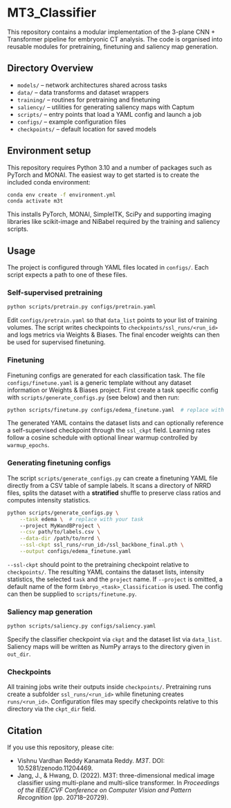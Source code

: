 # MT3_Classifier

This repository contains a modular implementation of the 3-plane CNN + Transformer
pipeline for embryonic CT analysis. The code is organised into reusable modules
for pretraining, finetuning and saliency map generation.

## Directory Overview

- `models/` – network architectures shared across tasks
- `data/` – data transforms and dataset wrappers
- `training/` – routines for pretraining and finetuning
- `saliency/` – utilities for generating saliency maps with Captum
- `scripts/` – entry points that load a YAML config and launch a job
- `configs/` – example configuration files
- `checkpoints/` – default location for saved models

## Environment setup

This repository requires Python 3.10 and a number of packages such as
PyTorch and MONAI. The easiest way to get started is to create the
included conda environment:

```bash
conda env create -f environment.yml
conda activate m3t
```

This installs PyTorch, MONAI, SimpleITK, SciPy and supporting imaging libraries
like scikit-image and NiBabel required by the training and saliency scripts.

## Usage

The project is configured through YAML files located in `configs/`. Each script
expects a path to one of these files.

### Self-supervised pretraining

```bash
python scripts/pretrain.py configs/pretrain.yaml
```

Edit `configs/pretrain.yaml` so that `data_list` points to your list of
training volumes. The script writes checkpoints to
`checkpoints/ssl_runs/<run_id>` and logs metrics via Weights & Biases. The final
encoder weights can then be used for supervised finetuning.

### Finetuning

Finetuning configs are generated for each classification task. The file
`configs/finetune.yaml` is a generic template without any dataset
information or Weights & Biases project. First create a task specific
config with `scripts/generate_configs.py` (see below) and then run:

```bash
python scripts/finetune.py configs/edema_finetune.yaml  # replace with your task
```

The generated YAML contains the dataset lists and can optionally reference a
self-supervised checkpoint through the `ssl_ckpt` field. Learning rates follow a
cosine schedule with optional linear warmup controlled by `warmup_epochs`.

### Generating finetuning configs

The script `scripts/generate_configs.py` can create a finetuning YAML file
directly from a CSV table of sample labels. It scans a directory of NRRD files,
splits the dataset with a **stratified** shuffle to preserve class ratios and
computes intensity statistics.

```bash
python scripts/generate_configs.py \
    --task edema \  # replace with your task
    --project MyWandBProject \
    --csv path/to/labels.csv \
    --data-dir /path/to/nrrd \
    --ssl-ckpt ssl_runs/<run_id>/ssl_backbone_final.pth \
    --output configs/edema_finetune.yaml
```

`--ssl-ckpt` should point to the pretraining checkpoint relative to
`checkpoints/`. The resulting YAML contains the dataset lists, intensity
statistics, the selected `task` and the `project` name. If `--project` is
omitted, a default name of the form `Embryo_<task>_Classification` is
used. The config can then be supplied to `scripts/finetune.py`.

### Saliency map generation

```bash
python scripts/saliency.py configs/saliency.yaml
```

Specify the classifier checkpoint via `ckpt` and the dataset list via
`data_list`. Saliency maps will be written as NumPy arrays to the directory
given in `out_dir`.

### Checkpoints

All training jobs write their outputs inside `checkpoints/`. Pretraining runs
create a subfolder `ssl_runs/<run_id>` while finetuning creates
`runs/<run_id>`. Configuration files may specify checkpoints relative to this
directory via the `ckpt_dir` field.

## Citation

If you use this repository, please cite:

- Vishnu Vardhan Reddy Kanamata Reddy. *M3T*. DOI: 10.5281/zenodo.11204469.
- Jang, J., & Hwang, D. (2022). M3T: three-dimensional medical image classifier using multi-plane and multi-slice transformer. In *Proceedings of the IEEE/CVF Conference on Computer Vision and Pattern Recognition* (pp. 20718–20729).
